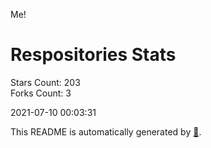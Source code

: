 Me!

# Respositories Stats
Stars Count: 203  
Forks Count: 3

2021-07-10 00:03:31  

This README is automatically generated by [🐰](https://github.com/rnitta/rnitta).
